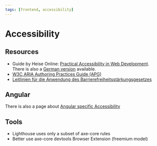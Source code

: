 ```yaml
---
tags: [frontend, accessibility]
---
```


# Accessibility

## Resources
- Guide by Heise Online: [Practical Accessibility in Web Development](https://www.heise.de/hintergrund/Practical-Accessibility-in-Web-Development-9200584.html). There is also a [German version](https://www.heise.de/hintergrund/Praktische-Barrierefreiheit-in-der-Webentwicklung-9279097.html) available.
- [W3C ARIA Authoring Practices Guide (APG)](https://www.w3.org/WAI/ARIA/apg/patterns)
- [Leitlinien für die Anwendung des Barrierefreiheitsstärkungsgesetzes](https://www.bmas.de/SharedDocs/Downloads/DE/Teilhabe/leitlinien-barrierefreiheit.pdf)

## Angular
There is also a page about [Angular specific Accessibility](./angular/accessibility.md)

## Tools
- Lighthouse uses only a subset of axe-core rules
- Better use axe-core devtools Browser Extension (freemium model)

